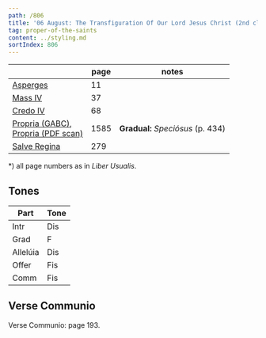 ```yaml
---
path: /806
title: '06 August: The Transfiguration Of Our Lord Jesus Christ (2nd class)'
tag: proper-of-the-saints
content: ../styling.md
sortIndex: 806
---
```


|   | page | notes   |
|---|---|---|
| [Asperges](/pdf/asperges.pdf) | 11 ||
| [Mass IV](/pdf/iv.pdf) | 37 ||
| [Credo IV](/pdf/credo-iv.pdf) | 68 ||
| [Propria (GABC)](https://bbloomf.github.io/jgabc/propers.html#saint=Aug6),<br>[Propria (PDF scan)](/pdf/06-august-the-transfiguration.pdf)  | 1585 | **Gradual:** _Speciósus_ (p. 434) |
| [Salve Regina](/pdf/salve-regina.pdf)  | 279  ||

*) all page numbers as in _Liber Usualis_.

## Tones

| Part  | Tone |
|---|---|
| Intr | Dis |
| Grad | F |
| Allelúia | Dis |
| Offer | Fis |
| Comm | Fis |

## Verse Communio
Verse Communio: page 193.

